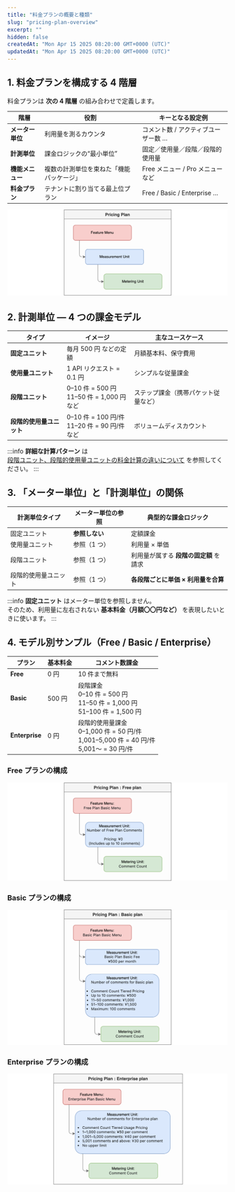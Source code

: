 ```yaml
---
title: "料金プランの概要と種類"
slug: "pricing-plan-overview"
excerpt: ""
hidden: false
createdAt: "Mon Apr 15 2025 08:20:00 GMT+0000 (UTC)"
updatedAt: "Mon Apr 15 2025 08:20:00 GMT+0000 (UTC)"
---
```


## 1. 料金プランを構成する 4 階層

料金プランは **次の 4 階層** の組み合わせで定義します。

| 階層 | 役割 | キーとなる設定例 |
|------|------|------------------|
| **メーター単位** | 利用量を測るカウンタ | コメント数 / アクティブユーザー数 … |
| **計測単位** | 課金ロジックの“最小単位” | 固定／使用量／段階／段階的使用量 |
| **機能メニュー** | 複数の計測単位を束ねた「機能パッケージ」 | Free メニュー / Pro メニュー など |
| **料金プラン** | テナントに割り当てる最上位プラン | Free / Basic / Enterprise … |

![料金プラン階層図](/ja/img/part-4/pricing-and-billing/pricing-plan-overview/manage-rate-plans-05.png)

## 2. 計測単位 ― 4 つの課金モデル

<div className="table-scroll">
<table className="nowrap-table">
  <thead>
    <tr>
      <th>タイプ</th>
      <th>イメージ</th>
      <th>主なユースケース</th>
    </tr>
  </thead>
  <tbody>
    <tr>
      <td><strong>固定ユニット</strong></td>
      <td>毎月 500 円 などの定額</td>
      <td>月額基本料、保守費用</td>
    </tr>
    <tr>
      <td><strong>使用量ユニット</strong></td>
      <td>1 API リクエスト = 0.1 円</td>
      <td>シンプルな従量課金</td>
    </tr>
    <tr>
      <td><strong>段階ユニット</strong></td>
      <td className="no-p-margin">
        0–10 件 = 500 円<br />
        11–50 件 = 1,000 円<br />
        など
      </td>
      <td>ステップ課金（携帯パケット従量など）</td>
    </tr>
    <tr>
      <td><strong>段階的使用量ユニット</strong></td>
      <td className="no-p-margin">
        0–10 件 = 100 円/件<br />
        11–20 件 = 90 円/件<br />
        など
      </td>
      <td>ボリュームディスカウント</td>
    </tr>
  </tbody>
</table>
</div>

:::info
**詳細な計算パターン** は  
[段階ユニット、段階的使用量ユニットの料金計算の違いについて](/ja/docs/part-4/pricing-and-billing/tiered-unit) を参照してください。
:::

## 3. 「メーター単位」と「計測単位」の関係

| 計測単位タイプ | メーター単位の参照 | 典型的な課金ロジック |
|---------------|--------------------|--------------|
| 固定ユニット | **参照しない** | 定額課金 |
| 使用量ユニット | 参照（1 つ） | 利用量 × 単価 |
| 段階ユニット | 参照（1 つ） | 利用量が属する **段階の固定額** を請求 |
| 段階的使用量ユニット | 参照（1 つ） | **各段階ごとに単価 × 利用量を合算** |

:::info
**固定ユニット** はメーター単位を参照しません。  
そのため、利用量に左右されない **基本料金（月額〇〇円など）** を表現したいときに使います。
:::

## 4. モデル別サンプル（Free / Basic / Enterprise）

<div className="table-scroll">
<table className="nowrap-table">
  <thead>
    <tr>
      <th>プラン</th>
      <th>基本料金</th>
      <th>コメント数課金</th>
    </tr>
  </thead>
  <tbody>
    <tr>
      <td><strong>Free</strong></td>
      <td className="text-right">0 円</td>
      <td>10 件まで無料</td>
    </tr>
    <tr>
      <td><strong>Basic</strong></td>
      <td className="text-right">500 円</td>
      <td className="no-p-margin">
        段階課金<br />
        0–10 件 = 500 円<br />
        11–50 件 = 1,000 円<br />
        51–100 件 = 1,500 円
      </td>
    </tr>
    <tr>
      <td><strong>Enterprise</strong></td>
      <td className="text-right">0 円</td>
      <td className="no-p-margin">
        段階的使用量課金<br />
        0–1,000 件 = 50 円/件<br />
        1,001–5,000 件 = 40 円/件<br />
        5,001〜 = 30 円/件
      </td>
    </tr>
  </tbody>
</table>
</div>

### Free プランの構成
![Free プラン構成図](/ja/img/part-4/pricing-and-billing/pricing-plan-overview/manage-rate-plans-06.png)

### Basic プランの構成
![Basic プラン構成図](/ja/img/part-4/pricing-and-billing/pricing-plan-overview/manage-rate-plans-07.png)

### Enterprise プランの構成
![Enterprise プラン構成図](/ja/img/part-4/pricing-and-billing/pricing-plan-overview/manage-rate-plans-08.png)

